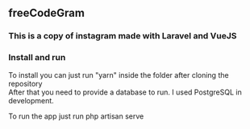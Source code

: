 ## freeCodeGram

### This is a copy of instagram made with Laravel and VueJS

### Install and run

To install you can just run "yarn" inside the folder after cloning the repository<br>
After that you need to provide a database to run. I used PostgreSQL in development.

To run the app just run php artisan serve
